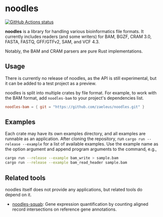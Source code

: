 # noodles

[![GitHub Actions status](https://github.com/zaeleus/noodles/workflows/CI/badge.svg)](https://github.com/zaeleus/noodles/actions)

**noodles** is a library for handling various bioinformatics file formats. It
currently includes readers (and some writers) for BAM, BGZF, CRAM 3.0, FASTA,
FASTQ, GFF/GTFv2, SAM, and VCF 4.3.

Notably, the BAM and CRAM parsers are pure Rust implementations.

## Usage

There is currently no release of noodles, as the API is still experimental, but
it can be added to a test project as a preview.

noodles is split into multiple crates by file format. For example, to work with
the BAM format, add `noodles-bam` to your project's dependencies list.

```toml
noodles-bam = { git = "https://github.com/zaeleus/noodles.git" }
```

## Examples

Each crate may have its own examples directory, and all examples are runnable
as an application. After cloning the repository, run `cargo run --release
--example` for a list of available examples. Use the example name as the option
argument and append program arguments to the command, e.g.,

```bash
cargo run --release --example bam_write > sample.bam
cargo run --release --example bam_read_header sample.bam
```

## Related tools

noodles itself does not provide any applications, but related tools do depend
on it.

  * [noodles-squab]: Gene expression quantification by counting aligned record
    intersections on reference gene annotations.

[noodles-squab]: https://github.com/zaeleus/noodles-squab
